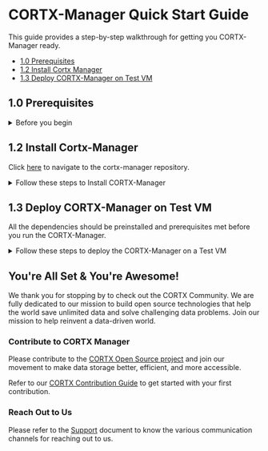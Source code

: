 # CORTX-Manager Quick Start Guide

This guide provides a step-by-step walkthrough for getting you CORTX-Manager ready.

-   [1.0 Prerequisites](##10-Prerequisites)
-   [1.2 Install Cortx Manager](#12-Install-Cortx-Manager)
-   [1.3 Deploy CORTX-Manager on Test VM](#13-Deploy-CORTX-Manager-on-Test-VM)

## 1.0 Prerequisites

<details>
<summary>Before you begin</summary>
<p>
   
   <details>
   <summary>Click to view the process to manually install the full stack.</summary>
   <p>

1. You'll need to install the following components:

   - [Provisioner](https://github.com/Seagate/cortx-prvsnr/blob/dev/Cortx-ProvisionerQuickstartGuide.md)
   - [S3 Server](https://github.com/Seagate/cortx-s3server/blob/dev/docs/CORTX-S3%20Server%20Quick%20Start%20Guide.md)
   - [Hare](https://github.com/Seagate/cortx-hare)
   - [Monitor](https://github.com/Seagate/cortx-monitor/blob/dev/cortx-monitorQuickstartGuide.md)

2. Login with super user:
   
   `$ sudo su`

    Or 
    
   `$ sudo -s`

3. Ensure you've installed the following softwares:

   1. Install RabbitMQ
      
      ```shell
      $ wget https://www.rabbitmq.com/releases/rabbitmq-server/v3.6.1/rabbitmq-server-3.6.1-1.noarch.rpm
      $ rpm --import https://www.rabbitmq.com/rabbitmq-release-signing-key.asc
      $ yum install rabbitmq-server-3.6.1-1.noarch.rpm
      $ systemctl enable rabbitmq-server
      $ systemctl start rabbitmq-server
      $ rabbitmqctl add_user admin password
      $ rabbitmqctl set_user_tags admin administrator
      $ rabbitmqctl set_permissions -p / admin ".*" ".*" ".*"
      $ rabbitmqctl add_vhost SSPL
      $ rabbitmq-plugins enable rabbitmq_management

     From your browser, navigate go to: http://<hostname>:15672/ 

     1. Login with your admin password.
     2. Select Virtual host as SSPL.
     
        ![](images/Image%201.jpg)
     3. Navigate to the Admin section.
        
        ![](images/Image%202.jpg)
     4. Click on add user and enter the following details:
        
        > **username:** sspluser 

        > **password:** sspl4ever
        
     5. Added user will be listed in users table. Click on added user.
      
        ![](images/Image%203.jpg)
     6. Set all permissions and select virtual host as SSPL
       
        ![](images/Image%204.jpg)
  4. Install Elastic Search:
  
     ```shell

     $ yum install -y https://artifacts.elastic.co/downloads/elasticsearch/elasticsearch-7.3.2-x86_64.rpm
     $ vim /etc/elasticsearch/elasticsearch.yml       
     $ systemctl enable elasticsearch
     $ systemctl start elasticsearch
     ```
    
     ![Successful elasticsearch.yml installation](images/Image-5.jpg)

  5. Install Consul
  
     1. Download consule binary. 
     
        `$ wget https://releases.hashicorp.com/consul/1.8.3/consul_1.8.3_linux_amd64.zip`

     2. Unzip downloaded zip.
     
        `$ unzip consul_1.8.3_linux_amd64.zip`

     3. Install unzip if not already installed.
     
        `$ yum install unzip`

        `$ unzip consul_1.8.3_linux_amd64.zip`

     4. Move binary to /usr/loval/bin folder.
     
        `$ mv consul /usr/local/bin/`

     5. Check if the PATH contains `/usr/local/bin`. If it doesn’t, add it to the path.
        
        ```shell
        
        $ echo $PATH
        $ export PATH=$PATH:/usr/local/bin
        ```
     6. Check if consul is installed.
     
        `$ consul`
        
     7. Run consul in the background.
     
        `$ nohup consul agent --dev &`

  6. Install provisioner
  
     1. Go to your home directory.
     2. Git clone the provisioner repository, and follow the steps below:
     
      ```shell
         $ git clone git@github.com:Seagate/cortx-prvsnr.git
         $ mkdir /opt/seagate/cortx/provisioner
         $ ln -s /<path-to-cortx-prvsnr>/cortx-prvsnr/* /opt/seagate/cortx/provisioner/
      ```
      </p>
      </details>
      
     <details>
   <summary>Install OVA and these prerequisites to skip manual installation.</summary>
   <p>
      
  Please refer to the documentation to [Import the CORTX Open Virtual Appliance (OVA)](https://github.com/Seagate/cortx/blob/main/doc/Importing_OVA_File.rst).
     
  1. Install GitHub.
     
     Refer to the [CORTX Contribution Guide](https://github.com/Seagate/cortx/blob/main/CONTRIBUTING.md) document to install GitHub and clone cortx-manager and its dependent repos.

  2. Install pyutils that is custom-built for CORTX project:
  
     1. Go to your home directory
     2. Git clone `cortx-py-utils` and follow the steps below:
     
        ```shell

        $ cd /home/727891/githubssh/
        $ git clone --recursive git@github.com:Seagate/cortx-py-utils.git
        $ cd /opt/seagate/
        $ mkdir cortx
        $ cd cortx
        $ ln -s /<path-to-cortx-py-utils>/cortx-py-utils/src/utils
        ```
  3. Install Python 3
  
     `$ yum –y install python3`
     
   </p>
   </details>
      
       
</p>
</details>

## 1.2 Install Cortx-Manager

 Click [here](https://github.com/Seagate/cortx-manager) to navigate to the cortx-manager repository. 
 
 <details>
   <summary>Follow these steps to Install CORTX-Manager</summary>
   <p>
 
 1. Clone cortx-manager using HTTP or SSH:
 
    ```shell
    
    $ git clone https://github.com/Seagate/cortx-manager.git
    $ git clone git@github.com:Seagate/cortx-manager.git
    ```
 2. Once you have obtained the sources, build the cortx-manager by running: 
 
    ```shell
    
    $ cd cortx-cortx-manager
    $ sudo cicd/build.sh
    ```
 3. Run `$ sudo cicd/build.sh -h` to list build options in more detail. - This will build an RPM on a dest directory.
 
    **Examples:**
     
     - To build cortx-manager with integration tests, run: `$ sudo cicd/build.sh -i`
     - To build cortx-manager with log level debug, run: `$ sudo cicd/build.sh -q true`
     
     </p>
     </details>
     
## 1.3 Deploy CORTX-Manager on Test VM

All the dependencies should be preinstalled and prerequisites met before you run the CORTX-Manager. 

<details>
   <summary>Follow these steps to deploy the CORTX-Manager on a Test VM</summary>
   <p>

   1. SSH-Login to VM with GitHub ID and Password.
   2. Remove previously installed CORTX-Manager RPMs, if any:

        For pkg in 
        
        `$ rpm -qa | grep -E "cortx|salt"` 
        
        Run 
        
        `$ yum remove -y $pkg`

   3. Install CORTX-Manager [RPM] using:
   
      ```shell
      
         $ yum install -i <rpm-created-by-dest-directory>
         
      ```
     
   4. Executing the cortx-manager setup commands should pass: 
  
      ```shell
     
      $ cortx-manager_setup post_install
      $ cortx-manager_setup config
      $ cortx-manager_setup init
      ```
  5. Enable and Restart cortx-manager using: 
     
     ```shell

     $ systemctl enable cortx_manager
     $ systemctl restart cortx_manager
     ```
     
     </p>
     </details>
     

## You're All Set & You're Awesome!

We thank you for stopping by to check out the CORTX Community. We are fully dedicated to our mission to build open source technologies that help the world save unlimited data and solve challenging data problems. Join our mission to help reinvent a data-driven world. 

### Contribute to CORTX Manager

Please contribute to the [CORTX Open Source project](https://github.com/Seagate/cortx/blob/main/doc/SuggestedContributions.md) and join our movement to make data storage better, efficient, and more accessible.

Refer to our [CORTX Contribution Guide](CONTRIBUTING.md) to get started with your first contribution.

### Reach Out to Us

Please refer to the [Support](SUPPORT.md) document to know the various communication channels for reaching out to us.
